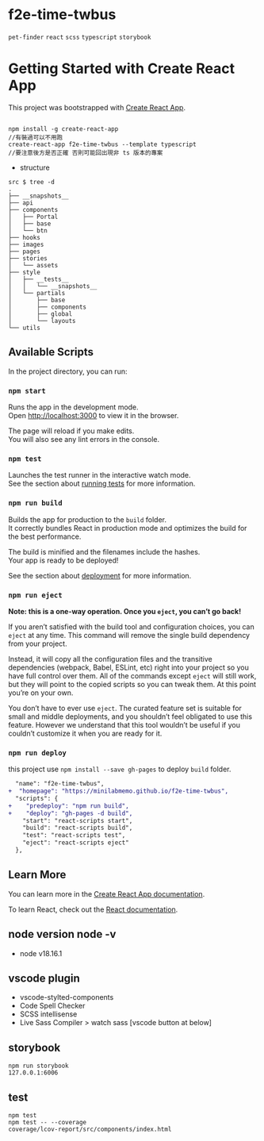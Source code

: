 # f2e-time-twbus

`pet-finder` `react` `scss` `typescript` `storybook`


# Getting Started with Create React App

This project was bootstrapped with [Create React App](https://github.com/facebook/create-react-app).

```

npm install -g create-react-app 
//有裝過可以不用跑
create-react-app f2e-time-twbus --template typescript
//要注意後方是否正確 否則可能回出現非 ts 版本的專案

```
- structure 
```
src $ tree -d
.
├── __snapshots__
├── api
├── components
│   ├── Portal
│   ├── base
│   └── btn
├── hooks
├── images
├── pages
├── stories
│   └── assets
├── style
│   ├── __tests__
│   │   └── __snapshots__
│   └── partials
│       ├── base
│       ├── components
│       ├── global
│       └── layouts
└── utils
```

## Available Scripts

In the project directory, you can run:

### `npm start`

Runs the app in the development mode.\
Open [http://localhost:3000](http://localhost:3000) to view it in the browser.

The page will reload if you make edits.\
You will also see any lint errors in the console.

### `npm test`

Launches the test runner in the interactive watch mode.\
See the section about [running tests](https://facebook.github.io/create-react-app/docs/running-tests) for more information.

### `npm run build`

Builds the app for production to the `build` folder.\
It correctly bundles React in production mode and optimizes the build for the best performance.

The build is minified and the filenames include the hashes.\
Your app is ready to be deployed!

See the section about [deployment](https://facebook.github.io/create-react-app/docs/deployment) for more information.

### `npm run eject`

**Note: this is a one-way operation. Once you `eject`, you can’t go back!**

If you aren’t satisfied with the build tool and configuration choices, you can `eject` at any time. This command will remove the single build dependency from your project.

Instead, it will copy all the configuration files and the transitive dependencies (webpack, Babel, ESLint, etc) right into your project so you have full control over them. All of the commands except `eject` will still work, but they will point to the copied scripts so you can tweak them. At this point you’re on your own.

You don’t have to ever use `eject`. The curated feature set is suitable for small and middle deployments, and you shouldn’t feel obligated to use this feature. However we understand that this tool wouldn’t be useful if you couldn’t customize it when you are ready for it.


### `npm run deploy`
this project use `npm install --save gh-pages` to deploy `build` folder.
```diff package.json
  "name": "f2e-time-twbus",
+  "homepage": "https://minilabmemo.github.io/f2e-time-twbus",
  "scripts": {
+    "predeploy": "npm run build",
+    "deploy": "gh-pages -d build",
    "start": "react-scripts start",
    "build": "react-scripts build",
    "test": "react-scripts test",
    "eject": "react-scripts eject"
  },

```

## Learn More

You can learn more in the [Create React App documentation](https://facebook.github.io/create-react-app/docs/getting-started).

To learn React, check out the [React documentation](https://reactjs.org/).

## node version node -v
- node v18.16.1

## vscode plugin
- vscode-stylted-components
- Code Spell Checker
- SCSS intellisense
- Live Sass Compiler > watch sass [vscode button at below]

## storybook
```
npm run storybook
127.0.0.1:6006
```

## test
```
npm test
npm test -- --coverage 
coverage/lcov-report/src/components/index.html
```